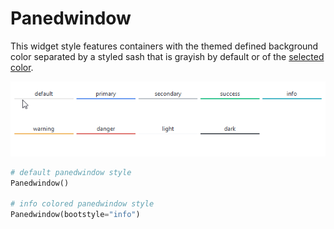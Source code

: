 # Panedwindow

This widget style features containers with the themed defined background color 
separated by a styled sash that is grayish by default or of the
[selected color](index.md#Colors).

![paned widow](../assets/widget-styles/panedwindow.gif)

```python
# default panedwindow style
Panedwindow()

# info colored panedwindow style
Panedwindow(bootstyle="info")
```